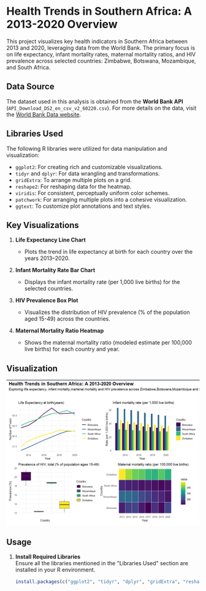 # Health Trends in Southern Africa: A 2013-2020 Overview  

This project visualizes key health indicators in Southern Africa between 2013 and 2020, leveraging data from the World Bank. The primary focus is on life expectancy, infant mortality rates, maternal mortality ratios, and HIV prevalence across selected countries: Zimbabwe, Botswana, Mozambique, and South Africa.  

## Data Source  
The dataset used in this analysis is obtained from the **World Bank API** (`API_Download_DS2_en_csv_v2_60220.csv`). For more details on the data, visit the [World Bank Data website](https://data.worldbank.org).  

## Libraries Used  
The following R libraries were utilized for data manipulation and visualization:  
- `ggplot2`: For creating rich and customizable visualizations.  
- `tidyr` and `dplyr`: For data wrangling and transformations.  
- `gridExtra`: To arrange multiple plots on a grid.  
- `reshape2`: For reshaping data for the heatmap.  
- `viridis`: For consistent, perceptually uniform color schemes.  
- `patchwork`: For arranging multiple plots into a cohesive visualization.  
- `ggtext`: To customize plot annotations and text styles.  

## Key Visualizations  
1. **Life Expectancy Line Chart**  
   - Plots the trend in life expectancy at birth for each country over the years 2013–2020.  

2. **Infant Mortality Rate Bar Chart**  
   - Displays the infant mortality rate (per 1,000 live births) for the selected countries.  

3. **HIV Prevalence Box Plot**  
   - Visualizes the distribution of HIV prevalence (% of the population aged 15-49) across the countries.  

4. **Maternal Mortality Ratio Heatmap**  
   - Shows the maternal mortality ratio (modeled estimate per 100,000 live births) for each country and year.  
## Visualization
![Dashboard.png](Dashboard.png)

## Usage  
1. **Install Required Libraries**  
   Ensure all the libraries mentioned in the "Libraries Used" section are installed in your R environment.  
   ```R
   install.packages(c("ggplot2", "tidyr", "dplyr", "gridExtra", "reshape2", "viridis", "patchwork", "ggtext"))

